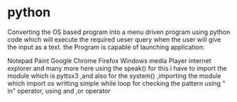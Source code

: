 # python
Converting the OS based program into a menu driven program using python code which will execute the required ueser query when the user will give the input as a text. the Program is capable of launching application:

Notepad
Paint
Google Chrome
Firefox
Windows media Player
internet explorer and many more
here using the speak() for this i have to import the module which is pyttsx3 ,and also for the system() ,importing the module which import os writting simple while loop for checking the pattern using " in" operator, using and ,or operator
